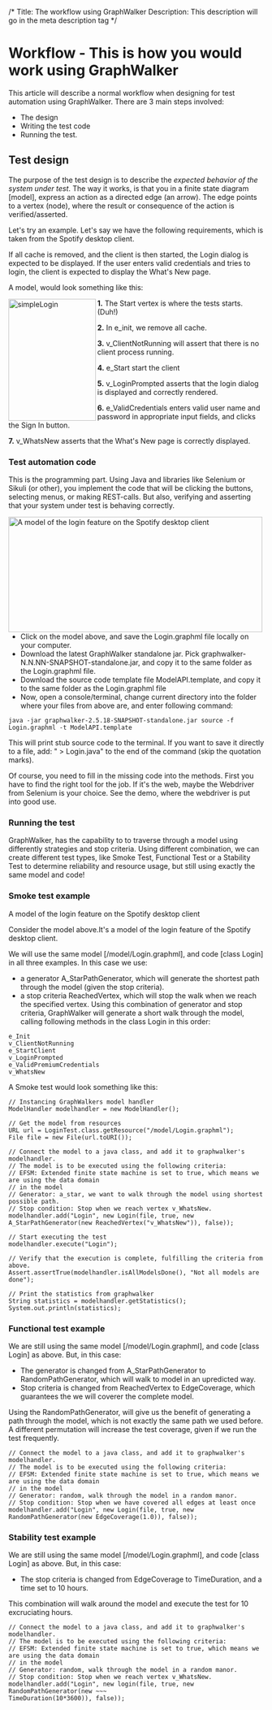 /*
Title: The workflow using GraphWalker
Description: This description will go in the meta description tag
*/

# Workflow - This is how you would work using GraphWalker
This article will describe a normal workflow when designing for test automation using GraphWalker. There are 3 main steps involved:

* The design
* Writing the test code
* Running the test. 

## Test design
The purpose of the test design is to describe the *expected behavior of the system under test*. The way it works, is that you in a finite state diagram [model], express an action as a directed edge (an arrow). The edge points to a vertex (node), where the result or consequence of the action is verified/asserted.

Let's try an example. Let's say we have the following requirements, which is taken from the Spotify desktop client.

If all cache is removed, and the client is then started, the Login dialog is expected to be displayed. If the user enters valid credentials and tries to login, the client is expected to display the What's New page.

A model, would look something like this:

<a href="http://www.flickr.com/photos/36681632@N00/8380189446/" title="simpleLogin by kristian_karl, on Flickr"><img alt="simpleLogin" height="240" src="http://farm9.staticflickr.com/8213/8380189446_8dc6a91076_m.jpg" width="172" align="left"></a>

**1.** The Start vertex is where the tests starts. (Duh!)

**2.** In e_init, we remove all cache.

**3.** v_ClientNotRunning will assert that there is no client process running.

**4.** e_Start start the client

**5.** v_LoginPrompted asserts that the login dialog is displayed and correctly rendered.

**6.** e_ValidCredentials enters valid user name and password in appropriate input fields, and clicks the Sign In button.

**7.** v_WhatsNew asserts that the What's New page is correctly displayed.

### Test automation code
This is the programming part. Using Java  and libraries like Selenium or Sikuli (or other), you implement the code that will be clicking the buttons, selecting menus, or making REST-calls. But also, verifying and asserting that your system under test is behaving correctly.

<img alt="A model of the login feature on the Spotify desktop client" src="http://farm9.staticflickr.com/8507/8367918574_75c29a2a78.jpg" style="width: 500px; height: 227px;" align="left">

* Click on the model above, and save the Login.graphml file locally on your computer.
* Download the latest GraphWalker standalone jar. Pick graphwalker-N.N.NN-SNAPSHOT-standalone.jar, and copy it to the same folder as the Login.graphml file.
* Download the source code template file ModelAPI.template, and copy it to the same folder as the Login.graphml file
* Now, open a console/terminal, change current directory into the folder where your files from above are, and enter following command:

~~~
java -jar graphwalker-2.5.18-SNAPSHOT-standalone.jar source -f Login.graphml -t ModelAPI.template
~~~

This will print stub source code to the terminal. If you want to save it directly to a file, add: " > Login.java" to the end of the command (skip the quotation marks).

Of course, you need to fill in the missing code into the methods. First you have to find the right tool for the job. If it's the web, maybe the Webdriver from Selenium is your choice.  See the demo, where the webdriver is put into good use.

### Running the test
GraphWalker, has the capability to to traverse through a model using differently strategies and stop criteria. Using different combination, we can create different test types, like Smoke Test, Functional Test or a Stability Test to determine reliability and resource usage, but still using exactly the same model and code!

### Smoke test example
A model of the login feature on the Spotify desktop client

Consider the model above.It's a model of the login feature of the Spotify desktop client. 

We will use the same model [/model/Login.graphml], and code [class Login]  in all three examples. In this case we use:

* a generator A_StarPathGenerator, which will generate the shortest path through the model (given the stop criteria).
* a stop criteria ReachedVertex, which will stop the walk when we reach the specified vertex.
Using this combination of generator and stop criteria, GraphWalker will generate a short walk through the model, calling following methods in the class Login in this order:

~~~
e_Init
v_ClientNotRunning
e_StartClient
v_LoginPrompted
e_ValidPremiumCredentials
v_WhatsNew
~~~

A Smoke test would look something like this:

~~~
// Instancing GraphWalkers model handler
ModelHandler modelhandler = new ModelHandler();
    
// Get the model from resources
URL url = LoginTest.class.getResource("/model/Login.graphml");
File file = new File(url.toURI());
 
// Connect the model to a java class, and add it to graphwalker's modelhandler.
// The model is to be executed using the following criteria:
// EFSM: Extended finite state machine is set to true, which means we are using the data domain
// in the model
// Generator: a_star, we want to walk through the model using shortest possible path.
// Stop condition: Stop when we reach vertex v_WhatsNew.
modelhandler.add("Login", new Login(file, true, new A_StarPathGenerator(new ReachedVertex("v_WhatsNew")), false));
 
// Start executing the test
modelhandler.execute("Login");
 
// Verify that the execution is complete, fulfilling the criteria from above.
Assert.assertTrue(modelhandler.isAllModelsDone(), "Not all models are done");
 
// Print the statistics from graphwalker
String statistics = modelhandler.getStatistics();
System.out.println(statistics);
~~~
 
### Functional test example
We are still using the same model [/model/Login.graphml], and code [class Login] as above. But, in this case:

* The generator is changed from A_StarPathGenerator to RandomPathGenerator, which will walk to model in an upredicted way.
* Stop criteria is changed from ReachedVertex to EdgeCoverage, which guarantees the we will coverer the complete model.

Using the RandomPathGenerator, will give us the benefit of generating a path through the model, which is not exactly the same path we used before. A different permutation will increase the test coverage, given if we run the test frequently.

~~~
// Connect the model to a java class, and add it to graphwalker's modelhandler.
// The model is to be executed using the following criteria:
// EFSM: Extended finite state machine is set to true, which means we are using the data domain
// in the model
// Generator: random, walk through the model in a random manor.
// Stop condition: Stop when we have covered all edges at least once
modelhandler.add("Login", new Login(file, true, new RandomPathGenerator(new EdgeCoverage(1.0)), false));
~~~

### Stability test example
We are still using the same model [/model/Login.graphml], and code [class Login] as above. But, in this case:

* The stop criteria is changed from EdgeCoverage to TimeDuration, and a time set to 10 hours.

This combination will walk around the model and execute the test for 10 excruciating hours.

~~~
// Connect the model to a java class, and add it to graphwalker's modelhandler.
// The model is to be executed using the following criteria:
// EFSM: Extended finite state machine is set to true, which means we are using the data domain
// in the model
// Generator: random, walk through the model in a random manor.
// Stop condition: Stop when we reach vertex v_WhatsNew.
modelhandler.add("Login", new login(file, true, new RandomPathGenerator(new ~~~
TimeDuration(10*3600)), false));
~~~
